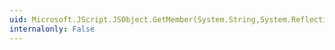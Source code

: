 ```yaml
---
uid: Microsoft.JScript.JSObject.GetMember(System.String,System.Reflection.BindingFlags)
internalonly: False
---
```

